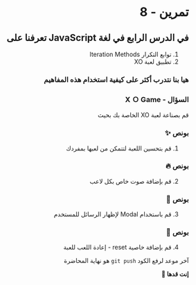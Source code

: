 <div dir="rtl">

# تمرين - 8

## في الدرس الرابع في لغة JavaScript تعرفنا على

1. توابع التكرار Iteration Methods
2. تطبيق لعبة XO

### هيا بنا نتدرب أكثر على كيفية استخدام هذه المفاهيم

### السؤال - X Ｏ Game

قم بصناعة لعبة XO الخاصة بك بحيث

### بونص ✨

1. قم بتحسين اللعبة لتتمكن من لعبها بمفردك

### بونص 🔥

2. قم بإضافة صوت خاص بكل لاعب

### بونص 🏅

3. قم باستخدام Modal لإظهار الرسائل للمستخدم

### بونص 👑

4. قم بإضافة خاصية reset - إعادة اللعب للعبة

آخر موعد لرفع الكود `git push` هو نهاية المحاضرة

<b>إنت قدها 💪</b>

</div>
